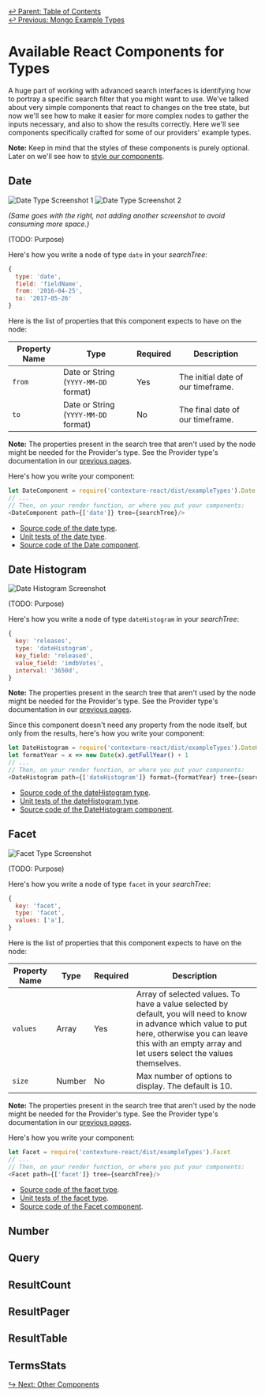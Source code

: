﻿[↩  Parent: Table of Contents](../README.md)  
[↩  Previous: Mongo Example Types](mongo-example-types.md)

# Available React Components for Types

A huge part of working with advanced search interfaces is identifying
how to portray a specific search filter that you might want to use.
We've talked about very simple components that react to changes on the
tree state, but now we'll see how to make it easier for more complex
nodes to gather the inputs necessary, and also to show the results
correctly. Here we'll see components specifically crafted for some of
our providers' example types.

**Note:** Keep in mind that the styles of these components is purely
optional. Later on we'll see how to [style our
components](../theming/README.md).

## Date

![Date Type Screenshot 1](https://i.imgur.com/XwuGi2c.png)
![Date Type Screenshot 2](https://i.imgur.com/joTECy0.png)

_(Same goes with the right, not adding another screenshot to avoid
consuming more space.)_

(TODO: Purpose)

Here's how you write a node of type `date` in your _searchTree_:
```javascript
{
  type: 'date',
  field: 'fieldName',
  from: '2016-04-25',
  to: '2017-05-26'
}
```

Here is the list of properties that this component expects to have on the node:

| Property Name | Type | Required | Description |
| --- | --- | --- | --- |
| `from` | Date or String (`YYYY-MM-DD` format) | Yes | The initial date of our timeframe. |
| `to` | Date or String (`YYYY-MM-DD` format) | No | The final date of our timeframe. |

**Note:** The properties present in the search tree that aren't used by the node
might be needed for the Provider's type. See the Provider type's
documentation in our [previous pages](README.md).

Here's how you write your component:
```javascript
let DateComponent = require('contexture-react/dist/exampleTypes').Date
// ...
// Then, on your render function, or where you put your components:
<DateComponent path={['date']} tree={searchTree}/>
```

- [Source code of the date type](https://github.com/smartprocure/contexture-elasticsearch/blob/master/src/example-types/date.js).
- [Unit tests of the date type](https://github.com/smartprocure/contexture-elasticsearch/blob/master/test/example-types/date.js).
- [Source code of the Date component](https://github.com/smartprocure/contexture-react/blob/master/src/exampleTypes/Date.js).

## Date Histogram

![Date Histogram Screenshot](https://i.imgur.com/oZsXY5R.png)

(TODO: Purpose)

Here's how you write a node of type `dateHistogram` in your _searchTree_:
```javascript
{
  key: 'releases',
  type: 'dateHistogram',
  key_field: 'released',
  value_field: 'imdbVotes',
  interval: '3650d',
}
```

**Note:** The properties present in the search tree that aren't used by the node
might be needed for the Provider's type. See the Provider type's
documentation in our [previous pages](README.md).

Since this component doesn't need any property from the node itself,
but only from the results, here's how you write your component:
```javascript
let DateHistogram = require('contexture-react/dist/exampleTypes').DateHistogram
let formatYear = x => new Date(x).getFullYear() + 1
// ...
// Then, on your render function, or where you put your components:
<DateHistogram path={['dateHistogram']} format={formatYear} tree={searchTree}/>
```

- [Source code of the dateHistogram type](https://github.com/smartprocure/contexture-elasticsearch/blob/master/src/example-types/dateHistogram.js).
- [Unit tests of the dateHistogram type](https://github.com/smartprocure/contexture-elasticsearch/blob/master/test/example-types/dateHistogram.js).
- [Source code of the DateHistogram component](https://github.com/smartprocure/contexture-react/blob/master/src/exampleTypes/DateHistogram.js).

## Facet

![Facet Type Screenshot](https://i.imgur.com/1X3mrfq.png)

(TODO: Purpose)

Here's how you write a node of type `facet` in your _searchTree_:
```javascript
{
  key: 'facet',
  type: 'facet',
  values: ['a'],
}
```

Here is the list of properties that this component expects to have on the node:

| Property Name | Type | Required | Description |
| --- | --- | --- | --- |
| `values` | Array | Yes | Array of selected values. To have a value selected by default, you will need to know in advance which value to put here, otherwise you can leave this with an empty array and let users select the values themselves. |
| `size` | Number | No | Max number of options to display. The default is 10. |

**Note:** The properties present in the search tree that aren't used by the node
might be needed for the Provider's type. See the Provider type's
documentation in our [previous pages](README.md).

Here's how you write your component:
```javascript
let Facet = require('contexture-react/dist/exampleTypes').Facet
// ...
// Then, on your render function, or where you put your components:
<Facet path={['facet']} tree={searchTree}/>
```

- [Source code of the facet type](https://github.com/smartprocure/contexture-elasticsearch/blob/master/src/example-types/facet.js).
- [Unit tests of the facet type](https://github.com/smartprocure/contexture-elasticsearch/blob/master/test/example-types/facet.js).
- [Source code of the Facet component](https://github.com/smartprocure/contexture-react/blob/master/src/exampleTypes/Facet.js).

## Number
## Query
## ResultCount
## ResultPager
## ResultTable
## TermsStats

[↪ Next: Other Components](../other-components/README.md)
